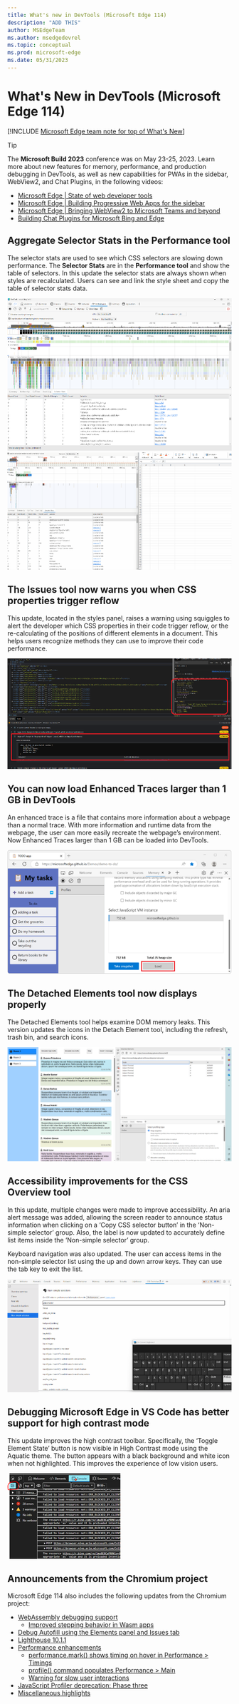 ```yaml
---
title: What's new in DevTools (Microsoft Edge 114)
description: "ADD THIS"
author: MSEdgeTeam
ms.author: msedgedevrel
ms.topic: conceptual
ms.prod: microsoft-edge
ms.date: 05/31/2023
---
```

# What's New in DevTools (Microsoft Edge 114)

[!INCLUDE [Microsoft Edge team note for top of What's New](../../includes/edge-whats-new-note.md)]

> [!TIP]
> The **Microsoft Build 2023** conference was on May 23-25, 2023.  Learn more about new features for memory, performance, and production debugging in DevTools, as well as new capabilities for PWAs in the sidebar, WebView2, and Chat Plugins, in the following videos:
> * [Microsoft Edge | State of web developer tools](https://www.youtube.com/watch?v=yDFmQNu3TSg&list=PL4z1-7pjJU6zJT3PBQ4mTbNg2wtX7Lt52)
> * [Microsoft Edge | Building Progressive Web Apps for the sidebar](https://www.youtube.com/watch?v=9u8lRzRUayw&list=PL4z1-7pjJU6zJT3PBQ4mTbNg2wtX7Lt52)
> * [Microsoft Edge | Bringing WebView2 to Microsoft Teams and beyond](https://www.youtube.com/watch?v=s3tDUvaoCP4&list=PL4z1-7pjJU6zJT3PBQ4mTbNg2wtX7Lt52)
> * [Building Chat Plugins for Microsoft Bing and Edge](https://www.youtube.com/watch?v=Q-5M7EYjl6U&list=PL4z1-7pjJU6zJT3PBQ4mTbNg2wtX7Lt52)


<!-- ====================================================================== -->
## Aggregate Selector Stats in the Performance tool 

<!-- Subtitle:  -->

The selector stats are used to see which CSS selectors are slowing down performance. The **Selector Stats** are in the **Performance tool** and show the table of selectors. In this update the selector stats are always shown when styles are recalculated. Users can see and link the style sheet and copy the table of selector stats data.

![Image](./devtools-114-images/1.1.png)
![Image](./devtools-114-images/1.2.png)

<!-- todo
1. Open Devtools and navigate to the performance tool
2. Hit the capture settings button
3. Check the box at the top that says "Enable advanced rendering instrumentation (slow)"
4. Click on a purple "Recalculate style" box
5. Click on the Selector stats button on the bar below
-->

<!-- ====================================================================== -->
## The Issues tool now warns you when CSS properties trigger reflow 

<!-- Subtitle: -->

This update, located in the styles panel, raises a warning using squiggles to alert the developer which CSS properties in their code trigger reflow, or the re-calculating of the positions of different elements in a document. This helps users recognize methods they can use to improve their code performance.

![Image](./devtools-114-images/2.png)

<!-- todo
1. 
-->

<!-- ====================================================================== -->
## You can now load Enhanced Traces larger than 1 GB in DevTools 

<!-- Subtitle: -->

An enhanced trace is a file that contains more information about a webpage than a normal trace. With more information and runtime data from the webpage, the user can more easily recreate the webpage’s environment. Now Enhanced Traces larger than 1 GB can be loaded into DevTools.

![Image](./devtools-114-images/3.png)

<!-- todo
Steps from What's New in Edge 109

1. Import the .devtools file from within the Performance tool by clicking the load profile button

2. A new DevTools window opens, containing a subset of the tools, including the Performance tool loaded with the profile that you just recorded.  The Elements Console, and Sources tools are also pre-populated with their preserved state:
-->

<!-- ====================================================================== -->
## The Detached Elements tool now displays properly 

<!-- Subtitle:  -->

The Detached Elements tool helps examine DOM memory leaks. This version updates the icons in the Detach Element tool, including the refresh, trash bin, and search icons. 

![Image](./devtools-114-images/4.png)


<!-- todo
1. Open the Detached Elements demo application
2. Open DevTools
3. On the main toolbar click the More Tools + button
4. Click on the Detached Elements button

-->


<!-- ====================================================================== -->
## Accessibility improvements for the CSS Overview tool 

<!-- Subtitle:  -->

In this update, multiple changes were made to improve accessibility. An aria alert message was added, allowing the screen reader to announce status information when clicking on a ‘Copy CSS selector button’ in the ‘Non-simple selector’ group. Also, the label is now updated to accurately define list items inside the ‘Non-simple selector’ group.

Keyboard navigation was also updated. The user can access items in the non-simple selector list using the up and down arrow keys. They can use the tab key to exit the list.

![Image](./devtools-114-images/5.png)

<!-- todo
1. Open the Edge Canary browser.
2. Open Devtools using 'Ctrl+Shift+ I' or (Settings and more -> More tools -> Developer tools).
3. Navigate to 'CSS selector overview' tab item and invoke it.
4. Navigate to ‘capture overview’ button and invoke it. 
5. Navigate and invoke the ‘Non-simple selectors’ menu item in the left navigation. 
6. Navigate to the list items present under ‘Non-simple selectors’ heading and hit enter and listen to the Screen reader announcement.  
-->

<!-- todo
1. Open Edge Canary browser.
2. Open Devtools using 'Ctrl+Shift+ I' or (Settings and more -> More tools -> Developer tools).
3. Navigate to 'CSS selector overview' tab item and invoke it.
4. Navigate to ‘capture overview’ button and invoke it. 
5. Navigate and invoke the ‘Non-simple selectors’ menu item 
6. Now navigate to the list items using keyboard using tab & Arrow keys and observe the behavior.
-->


<!-- ====================================================================== -->
## Debugging Microsoft Edge in VS Code has better support for high contrast mode 

<!-- Subtitle: -->

This update improves the high contrast toolbar. Specifically, the ‘Toggle Element State’ button is now visible in High Contrast mode using the Aquatic theme. The button appears with a black background and white icon when not highlighted. This improves the experience of low vision users. 

![Image](./devtools-114-images/6.png)

<!-- todo

Prerequisites:
 1. Install 'Visual Studio Code' application.
 2. Add 'Microsoft edge' file in vs code.
 3. Turn on Windows High contrast theme (Settings->Accessibility->High Contrast->Turn on High 4. Contrast->Select High Contrast Aquatic)

Steps: 
1. Launch VS code application and launch an instance.
2. Navigate and invoke 'Elements' tab item and invoke it.
3. Navigate to 'Styles' tab item and invoke it.
4. Tab to navigate to  'Toggle Element State' button and apply High Contrast mode of Aquatic theme and observe.
-->


<!-- ====================================================================== -->
## Announcements from the Chromium project

Microsoft Edge 114 also includes the following updates from the Chromium project:

* [WebAssembly debugging support](https://developer.chrome.com/blog/new-in-devtools-114/#wasm)
   * [Improved stepping behavior in Wasm apps](https://developer.chrome.com/blog/new-in-devtools-114/#wasm-step)
* [Debug Autofill using the Elements panel and Issues tab](https://developer.chrome.com/blog/new-in-devtools-114/#autofill)
* [Lighthouse 10.1.1](https://developer.chrome.com/blog/new-in-devtools-114/#lighthouse)
* [Performance enhancements](https://developer.chrome.com/blog/new-in-devtools-114/#performance)
   * [performance.mark() shows timing on hover in Performance > Timings](https://developer.chrome.com/blog/new-in-devtools-114/#mark)
   * [profile() command populates Performance > Main](https://developer.chrome.com/blog/new-in-devtools-114/#profile)
   * [Warning for slow user interactions](https://developer.chrome.com/blog/new-in-devtools-114/#slow-interaction-warning)
* [JavaScript Profiler deprecation: Phase three](https://developer.chrome.com/blog/new-in-devtools-114/#js-profiler)
* [Miscellaneous highlights](https://developer.chrome.com/blog/new-in-devtools-114/#misc)


<!-- ====================================================================== -->
<!-- uncomment if content is copied from developer.chrome.com to this page -->

<!-- > [!NOTE]
> Portions of this page are modifications based on work created and [shared by Google](https://developers.google.com/terms/site-policies) and used according to terms described in the [Creative Commons Attribution 4.0 International License](https://creativecommons.org/licenses/by/4.0).
> The original page for announcements from the Chromium project is [What's New in DevTools (Chrome 114)](https://developer.chrome.com/blog/new-in-devtools-114) and is authored by [Jecelyn Yeen](https://developers.google.com/web/resources/contributors#jecelynyeen) (Developer advocate working on Chrome DevTools at Google). -->


<!-- ====================================================================== -->
<!-- uncomment if content is copied from developer.chrome.com to this page -->

<!-- [![Creative Commons License](../../../../media/cc-logo/88x31.png)](https://creativecommons.org/licenses/by/4.0)
This work is licensed under a [Creative Commons Attribution 4.0 International License](https://creativecommons.org/licenses/by/4.0). -->
